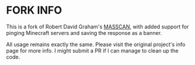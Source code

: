 # FORK INFO

This is a fork of Robert David Graham's [MASSCAN](https://github.com/robertdavidgraham/masscan), with added support for pinging Minecraft servers and saving the response as a banner.

All usage remains exactly the same. Please visit the original project's info page for more info. I might submit a PR if I can manage to clean up the code.